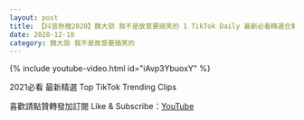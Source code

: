 ```yaml
---
layout: post
title: 【抖音熱搜2020】魏大勋 我不是故意要搞笑的 1 TikTok Daily 最新必看精選合集2020 12 10
date: 2020-12-10
category: 魏大勋 我不是故意要搞笑的
---
```


{% include youtube-video.html id="iAvp3YbuoxY" %}

2021必看 最新精選 Top TikTok Trending Clips

喜歡請點贊轉發加訂閱 Like & Subscribe：[YouTube](https://www.youtube.com/channel/UCAoR7VcanIPd04uEq_GIylA/videos)

